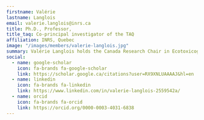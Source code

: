 ```yaml
---
firstname: Valérie
lastname: Langlois 
email: valerie.langlois@inrs.ca
title: Ph.D., Professor, 
title_taq: Co-principal investigator of the TAQ
affiliation: INRS, Quebec
image: "/images/members/valerie-langlois.jpg"
summary: Valérie Langlois holds the Canada Research Chair in Ecotoxicogenomics. As a lead researcher in the iTrackDNA project, she has played a central role in advancing standardized eDNA protocols and developing molecular tools to monitor biodiversity and assess contaminant impacts on aquatic ecosystems.
social:
  - name: google-scholar
    icon: fa-brands fa-google-scholar
    link: https://scholar.google.ca/citations?user=RX9XNLUAAAAJ&hl=en
  - name: linkedin
    icon: fa-brands fa-linkedin
    link: https://www.linkedin.com/in/valerie-langlois-2559542a/
  - name: orcid
    icon: fa-brands fa-orcid
    link: https://orcid.org/0000-0003-4031-6838
---
```



